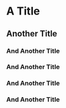 # A Title
## Another Title
### And Another Title
### And Another Title
### And Another Title
### And Another Title